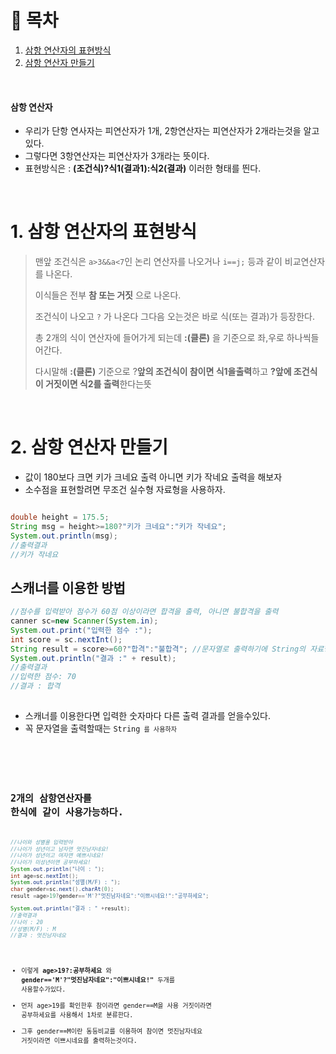 # 🔖 목차

1. [삼항 연산자의 표현방식](#1-삼항-연산자의-표현방식)<br/>
2. [삼항 연산자 만들기](#2-삼항-연산자-만들기)<br/>



<br/>


#### 삼항 연산자
- 우리가 단항 연사자는 피연산자가 1개, 2항연산자는 피연산자가 2개라는것을 알고있다.
- 그렇다면 3항연산자는 피연산자가 3개라는 뜻이다.
- 표현방식은 : **(조건식)?식1(결과1):식2(결과)** 이러한 형태를 띈다.

<br/>

# 1. 삼항 연산자의 표현방식

> 맨앞 조건식은 <code>a>3&&a<7</code>인 논리 연산자를 나오거나 <code>i==j;</code> 등과 같이 비교연산자를 나온다.  
>    
> 이식들은 전부 **참 또는 거짓** 으로 나온다.
>   
> 조건식이 나오고 <code>?</code> 가 나온다 그다음 오는것은 바로 식(또는 결과)가 등장한다.
>    
> 총 2개의 식이 연산자에 들어가게 되는데  **:(클론)** 을 기준으로 좌,우로 하나씩들어간다.
>    
> 다시말해 **:(클론)** 기준으로 ?**앞의 조건식이 참이면 식1을출력**하고 **?앞에 조건식이 거짓이면 식2를 출력**한다는뜻
    
 <br/>
    
# 2. 삼항 연산자 만들기
    
- 값이 180보다 크면 키가 크네요 출력 아니면 키가 작네요 출력을 해보자
- 소수점을 표현할려면 무조건 실수형 자료형을 사용하자.
    
```java

double height = 175.5;  
String msg = height>=180?"키가 크네요":"키가 작네요";
System.out.println(msg);
//출력결과
//키가 작네요
```
## 스캐너를 이용한 방법
    

```java
//점수를 입력받아 점수가 60점 이상이라면 합격을 출력, 아니면 불합격을 출력    
canner sc=new Scanner(System.in);
System.out.print("입력한 점수 :");
int score = sc.nextInt();
String result = score>=60?"합격":"불합격"; //문자열로 출력하기에 String의 자료형을쓴다.
System.out.println("결과 :" + result);
//출력결과
//입력한 점수: 70
//결과 : 합격
    
```
- 스캐너를 이용한다면 입력한 숫자마다 다른 출력 결과를 얻을수있다.
- 꼭 문자열을 출력할때는 <code>String<code> 를 사용하자
    
<br/>
    
## 2개의 삼항연산자를 한식에 같이 사용가능하다.
    
```java
//나이와 성별을 입력받아 
//나이가 성년이고 남자면 멋진남자네요!
//나이가 성년이고 여자면 예쁘시네요!
//나이가 미성년이면 공부하세요!
System.out.println("나이 : ");
int age=sc.nextInt();
System.out.println("성별(M/F) : ");
char gender=sc.next().charAt(0);
result =age>19?gender=='M'?"멋진남자네요":"이쁘시네요!":"공부하세요";

System.out.println("결과 : " +result);
//출력결과
//나이 : 20
//성별(M/F) : M
//결과 : 멋진남자네요
```
- 이렇게 **age>19?:공부하세요** 와 **gender=='M'?"멋진남자네요":"이쁘시네요!"** 두개를 사용할수가있다.
- 먼저 age>19를 확인한후 참이라면 gender==M을 사용 거짓이라면 공부하세요를 사용해서 1차로 분류한다.
- 그후 gender==M이란 동등비교를 이용하여 참이면 멋진남자네요 거짓이라면 이쁘시네요를 출력하는것이다.
    
 
    
